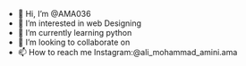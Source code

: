 - 👋 Hi, I’m @AMA036
- 👀 I’m interested in web Designing 
- 🌱 I’m currently learning python 
- 💞️ I’m looking to collaborate on 
- 📫 How to reach me 
Instagram:@ali_mohammad_amini.ama


<!---
AMA036/AMA036 is a ✨ special ✨ repository because its `README.md` (this file) appears on your GitHub profile.
You can click the Preview link to take a look at your changes.
--->
